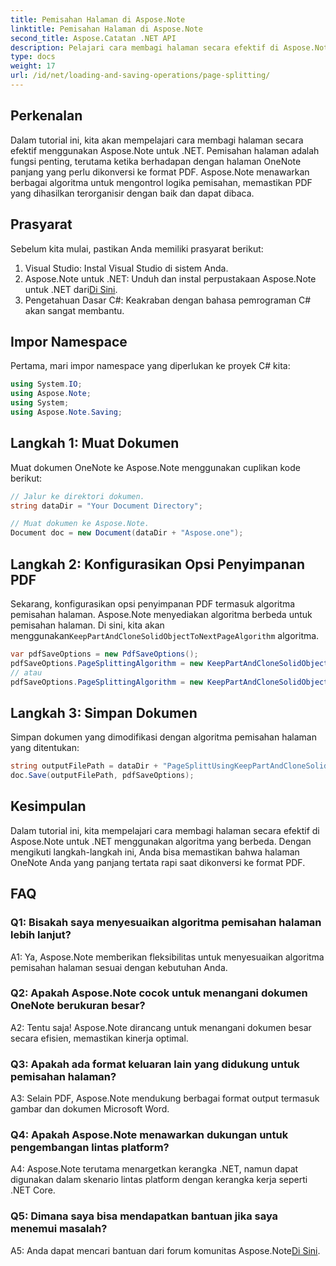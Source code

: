 ```yaml
---
title: Pemisahan Halaman di Aspose.Note
linktitle: Pemisahan Halaman di Aspose.Note
second_title: Aspose.Catatan .NET API
description: Pelajari cara membagi halaman secara efektif di Aspose.Note untuk .NET menggunakan algoritma yang berbeda. Pastikan pengaturan dokumen OneNote dalam format PDF rapi.
type: docs
weight: 17
url: /id/net/loading-and-saving-operations/page-splitting/
---
```

## Perkenalan

Dalam tutorial ini, kita akan mempelajari cara membagi halaman secara efektif menggunakan Aspose.Note untuk .NET. Pemisahan halaman adalah fungsi penting, terutama ketika berhadapan dengan halaman OneNote panjang yang perlu dikonversi ke format PDF. Aspose.Note menawarkan berbagai algoritma untuk mengontrol logika pemisahan, memastikan PDF yang dihasilkan terorganisir dengan baik dan dapat dibaca.

## Prasyarat

Sebelum kita mulai, pastikan Anda memiliki prasyarat berikut:

1. Visual Studio: Instal Visual Studio di sistem Anda.
2.  Aspose.Note untuk .NET: Unduh dan instal perpustakaan Aspose.Note untuk .NET dari[Di Sini](https://releases.aspose.com/note/net/).
3. Pengetahuan Dasar C#: Keakraban dengan bahasa pemrograman C# akan sangat membantu.

## Impor Namespace

Pertama, mari impor namespace yang diperlukan ke proyek C# kita:

```csharp
using System.IO;
using Aspose.Note;
using System;
using Aspose.Note.Saving;
```

## Langkah 1: Muat Dokumen

Muat dokumen OneNote ke Aspose.Note menggunakan cuplikan kode berikut:

```csharp
// Jalur ke direktori dokumen.
string dataDir = "Your Document Directory";

// Muat dokumen ke Aspose.Note.
Document doc = new Document(dataDir + "Aspose.one");
```

## Langkah 2: Konfigurasikan Opsi Penyimpanan PDF

 Sekarang, konfigurasikan opsi penyimpanan PDF termasuk algoritma pemisahan halaman. Aspose.Note menyediakan algoritma berbeda untuk pemisahan halaman. Di sini, kita akan menggunakan`KeepPartAndCloneSolidObjectToNextPageAlgorithm` algoritma.

```csharp
var pdfSaveOptions = new PdfSaveOptions();
pdfSaveOptions.PageSplittingAlgorithm = new KeepPartAndCloneSolidObjectToNextPageAlgorithm(100);
// atau
pdfSaveOptions.PageSplittingAlgorithm = new KeepPartAndCloneSolidObjectToNextPageAlgorithm(400);
```

## Langkah 3: Simpan Dokumen

Simpan dokumen yang dimodifikasi dengan algoritma pemisahan halaman yang ditentukan:

```csharp
string outputFilePath = dataDir + "PageSplittUsingKeepPartAndCloneSolidObjectToNextPageAlgorithm_out.pdf";
doc.Save(outputFilePath, pdfSaveOptions);
```

## Kesimpulan

Dalam tutorial ini, kita mempelajari cara membagi halaman secara efektif di Aspose.Note untuk .NET menggunakan algoritma yang berbeda. Dengan mengikuti langkah-langkah ini, Anda bisa memastikan bahwa halaman OneNote Anda yang panjang tertata rapi saat dikonversi ke format PDF.

## FAQ

### Q1: Bisakah saya menyesuaikan algoritma pemisahan halaman lebih lanjut?

A1: Ya, Aspose.Note memberikan fleksibilitas untuk menyesuaikan algoritma pemisahan halaman sesuai dengan kebutuhan Anda.

### Q2: Apakah Aspose.Note cocok untuk menangani dokumen OneNote berukuran besar?

A2: Tentu saja! Aspose.Note dirancang untuk menangani dokumen besar secara efisien, memastikan kinerja optimal.

### Q3: Apakah ada format keluaran lain yang didukung untuk pemisahan halaman?

A3: Selain PDF, Aspose.Note mendukung berbagai format output termasuk gambar dan dokumen Microsoft Word.

### Q4: Apakah Aspose.Note menawarkan dukungan untuk pengembangan lintas platform?

A4: Aspose.Note terutama menargetkan kerangka .NET, namun dapat digunakan dalam skenario lintas platform dengan kerangka kerja seperti .NET Core.

### Q5: Dimana saya bisa mendapatkan bantuan jika saya menemui masalah?

 A5: Anda dapat mencari bantuan dari forum komunitas Aspose.Note[Di Sini](https://forum.aspose.com/c/note/28).